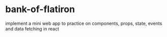 # bank-of-flatiron
implement a mini web app to practice on components, props, state, events and data fetching in react
